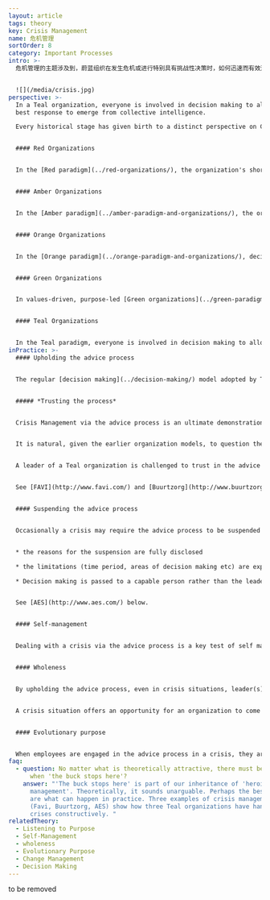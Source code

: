 ```yaml
---
layout: article
tags: theory
key: Crisis Management
name: 危机管理
sortOrder: 8
category: Important Processes
intro: >-
  危机管理的主题涉及到，蔚蓝组织在发生危机或进行特别具有挑战性决策时，如何迅速而有效进行组织活动，及其与常规[决策](../decision-making/)过程的不同。


  ![](/media/crisis.jpg)
perspective: >-
  In a Teal organization, everyone is involved in decision making to allow the
  best response to emerge from collective intelligence. 

  Every historical stage has given birth to a distinct perspective on Crisis Management, and to very different practices:


  #### Red Organizations


  In the [Red paradigm](../red-organizations/), the organization's short term planning horizon and its reactive nature makes it familiar with crises. Decisions can be made on a whim and are passed down to employees from above by using the Red breakthrough of command authority.


  #### Amber Organizations


  In the [Amber paradigm](../amber-paradigm-and-organizations/), the organization is more stable and predictable.  Processes and procedures define the way things are done. It is assumed that workers need direction.  In the unpredictable realm of crisis, the CEO and highest management make decisions which are then translated into orders for those further down the hierarchy. They are expected to follow without question.


  #### Orange Organizations


  In the [Orange paradigm](../orange-paradigm-and-organizations/), decision making is based on effectiveness, measured by impact on measures like profit and market share. Decision-making in Orange is based more on expertise than on hierarchy. In crisis a task force of select advisors might meet confidentially to advise the CEO and board. Top management will be under pressure to regain control and as a consequence decision making may be centralized in the hands of the senior executives . Decisions are typically communicated after they are made and then expected to be implemented swiftly.


  #### Green Organizations


  In values-driven, purpose-led [Green organizations](../green-paradigm-and-organizations/), decentralization and empowerment help to push day-to-day decision making down to frontline workers who can make them without management approval. For far-reaching decisions, consensus is valued, and sought, by senior management before they act. Crises challenge these practices. For highly contentious and time-sensitive decisions, it may be that the CEO steps in, suspends the consensus model, and makes a top down determination.


  #### Teal Organizations


  In the Teal paradigm, everyone is involved in decision making to allow the best response to emerge from collective intelligence. If the advice process needs to be suspended, the scope and time of this suspension are limited.
inPractice: >-
  #### Upholding the advice process


  The regular [decision making](../decision-making/) model adopted by Teal organizations is the advice process, which distributes decision-making. This remains the preferred approach to deal with crisis situations.


  ##### *Trusting the process*


  Crisis Management via the advice process is an ultimate demonstration of \[Self-Management Self Management]. In crises, sensitive and urgent decisions may have negative implications for employees and the organization as a whole: for example, loss of jobs, or selling off parts of the business.


  It is natural, given the earlier organization models, to question the capacity of staff to be included in making decisions in such sensitive circumstances.


  A leader of a Teal organization is challenged to trust in the advice process anyway. They risk the unknown reaction of the employees, and the potential for things to descend into chaos or adversarial exchanges. However, when the advice process is not used, there is a risk of losing the trust of the employees by doubting their ability to resolve the situation. When employees are fully engaged with the advice process in a crisis, they are asked to share responsibility for difficult decisions and trusted to make a contribution. This is empowering and helps the organization to grow.


  See [FAVI](http://www.favi.com/) and [Buurtzorg](http://www.buurtzorgnederland.com/) below.


  #### Suspending the advice process


  Occasionally a crisis may require the advice process to be suspended because of the scale or urgency of the situation. Under these circumstances the leader may choose to suspend the advice process temporarily. This can be acceptable providing:


  * the reasons for the suspension are fully disclosed

  * the limitations (time period, areas of decision making etc) are explained

  * Decision making is passed to a capable person rather than the leader


  See [AES](http://www.aes.com/) below.


  #### Self-management


  Dealing with a crisis via the advice process is a key test of self management. Leaders are asked to suspend any desire to take charge and trust the workforce to deliver effective solutions. There is an underlying belief that employees are responsible, committed and capable.


  #### Wholeness


  By upholding the advice process, even in crisis situations, leader(s) are forced to face a fear that losing control could imperil the organization, cause chaos, and risk the interests of stakeholders. Crisis situations provide an opportunity for leaders to demonstrate their wholeness by being transparent, potentially vulnerable and genuinely supportive of their colleagues' participation. Employees in turn are invited to take responsibility for their own feelings in situations that may have unwelcome outcomes.


  A crisis situation offers an opportunity for an organization to come together as a whole to find solutions. This often leads to more powerful solutions than those created by a leader or a group of advisors in isolation. When these situations are successfully addressed, the organization collectively experiences a growth into \[Wholeness wholeness].


  #### Evolutionary purpose


  When employees are engaged in the advice process in a crisis, they are invited to understand what is unfolding and participate actively in the decisions that need to be taken. Deciding what to do asks everyone to re-connect with the purpose of the organization. Serving the needs of the evolutionary purpose becomes an important factor in deciding what to do. Without this reference point, decision making can easily be dominated by self interest and survival needs.
faq:
  - question: No matter what is theoretically attractive, there must be occasions
      when 'the buck stops here'?
    answer: "'The buck stops here' is part of our inheritance of 'heroic
      management'. Theoretically, it sounds unarguable. Perhaps the best answers
      are what can happen in practice. Three examples of crisis management below
      (Favi, Buurtzorg, AES) show how three Teal organizations have handled
      crises constructively. "
relatedTheory:
  - Listening to Purpose
  - Self-Management
  - wholeness
  - Evolutionary Purpose
  - Change Management
  - Decision Making
---
```

to be removed